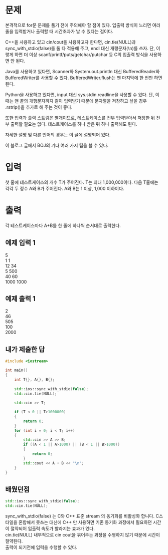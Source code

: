 문제
=========
본격적으로 for문 문제를 풀기 전에 주의해야 할 점이 있다. 입출력 방식이 느리면 여러 줄을 입력받거나 출력할 때 시간초과가 날 수 있다는 점이다.

C++을 사용하고 있고 cin/cout을 사용하고자 한다면, cin.tie(NULL)과 sync_with_stdio(false)를 둘 다 적용해 주고, endl 대신 개행문자(\n)를 쓰자. 단, 이렇게 하면 더 이상 scanf/printf/puts/getchar/putchar 등 C의 입출력 방식을 사용하면 안 된다.

Java를 사용하고 있다면, Scanner와 System.out.println 대신 BufferedReader와 BufferedWriter를 사용할 수 있다. BufferedWriter.flush는 맨 마지막에 한 번만 하면 된다.

Python을 사용하고 있다면, input 대신 sys.stdin.readline을 사용할 수 있다. 단, 이때는 맨 끝의 개행문자까지 같이 입력받기 때문에 문자열을 저장하고 싶을 경우 .rstrip()을 추가로 해 주는 것이 좋다.

또한 입력과 출력 스트림은 별개이므로, 테스트케이스를 전부 입력받아서 저장한 뒤 전부 출력할 필요는 없다. 테스트케이스를 하나 받은 뒤 하나 출력해도 된다.

자세한 설명 및 다른 언어의 경우는 이 글에 설명되어 있다.

이 블로그 글에서 BOJ의 기타 여러 가지 팁을 볼 수 있다.

입력
==========
첫 줄에 테스트케이스의 개수 T가 주어진다. T는 최대 1,000,000이다. 다음 T줄에는 각각 두 정수 A와 B가 주어진다. A와 B는 1 이상, 1,000 이하이다.

출력
=============
각 테스트케이스마다 A+B를 한 줄에 하나씩 순서대로 출력한다.

예제 입력 1 
---------------

5    
1 1    
12 34    
5 500    
40 60    
1000 1000

예제 출력 1 
----------------

2     
46    
505    
100    
2000

내가 제출한 답
------------

```cpp
#include <iostream>

int main()
{
	int T{}, A{}, B{};
	
	std::ios::sync_with_stdio(false);
	std::cin.tie(NULL);
	
	std::cin >> T;

	if (T < 0 || T>1000000)
	{
		return 0;
	}
	for (int i = 0; i < T; i++)
	{
		std::cin >> A >> B;
		if ((A < 1 || A>1000) || (B < 1 || B>1000))
		{
			return 0;
		}
		std::cout << A + B << "\n";
	}
}
```

배웠던점
-------

```cpp
std::ios::sync_with_stdio(false);
std::cin.tie(NULL);
```

sync_with_stdio(false) 는 C와 C++ 표준 stream 의 동기화를 비활성화 합니다. C스타일을 혼합해서 못쓰는 대신에 C++ 만 사용하면 기존 동기화 과정에서 필요하던 시간이 절약되어 입출력 속도가 빨라지는 효과가 있다.   
cin.tie(NULL) 내부적으로 cin cout을 묶어주는 과정을 수행하지 않기 때문에 시간이 절약된다.   
출력이 되기전에 입력을 수행할 수 있다.
